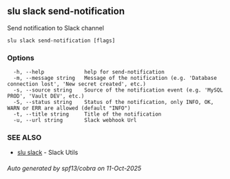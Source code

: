## slu slack send-notification

Send notification to Slack channel

```
slu slack send-notification [flags]
```

### Options

```
  -h, --help             help for send-notification
  -m, --message string   Message of the notification (e.g. 'Database connection lost', 'New secret created', etc.)
  -s, --source string    Source of the notification event (e.g. 'MySQL PROD', 'Vault DEV', etc.)
  -S, --status string    Status of the notification, only INFO, OK, WARN or ERR are allowed (default "INFO")
  -t, --title string     Title of the notification
  -u, --url string       Slack webhook Url
```

### SEE ALSO

* [slu slack](slu_slack.md)	 - Slack Utils

###### Auto generated by spf13/cobra on 11-Oct-2025
